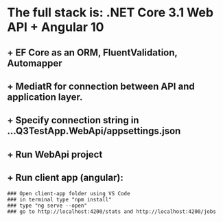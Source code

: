# The full stack is: .NET Core 3.1 Web API + Angular 10

## + EF Core as an ORM, FluentValidation, Automapper

## + MediatR for connection between API and application layer.


## + Specify connection string in ...Q3TestApp.WebApi/appsettings.json 
## + Run WebApi project
## + Run client app (angular):
	### Open client-app folder using VS Code
	### in terminal type "npm install"
	### type "ng serve --open"
	### go to http://localhost:4200/stats and http://localhost:4200/jobs